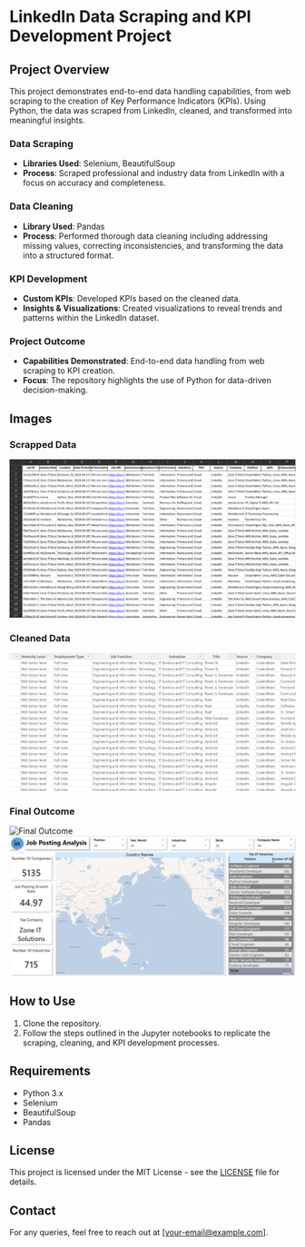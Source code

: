 # LinkedIn Data Scraping and KPI Development Project

## Project Overview

This project demonstrates end-to-end data handling capabilities, from web scraping to the creation of Key Performance Indicators (KPIs). Using Python, the data was scraped from LinkedIn, cleaned, and transformed into meaningful insights.

### Data Scraping
- **Libraries Used**: Selenium, BeautifulSoup
- **Process**: Scraped professional and industry data from LinkedIn with a focus on accuracy and completeness.

### Data Cleaning
- **Library Used**: Pandas
- **Process**: Performed thorough data cleaning including addressing missing values, correcting inconsistencies, and transforming the data into a structured format.

### KPI Development
- **Custom KPIs**: Developed KPIs based on the cleaned data.
- **Insights & Visualizations**: Created visualizations to reveal trends and patterns within the LinkedIn dataset.

### Project Outcome
- **Capabilities Demonstrated**: End-to-end data handling from web scraping to KPI creation.
- **Focus**: The repository highlights the use of Python for data-driven decision-making.

## Images

### Scrapped Data
![Data Scraping](Screenshot%202024-08-13%20170349.png)

### Cleaned Data
![Data Cleaning](Screenshot%202024-08-13%20172702.png)

### Final Outcome
![Final Outcome](Screenshot%2024-08-13%172734.png)
![Final Outcome](Screenshot%202024-08-13%20173808.png)

## How to Use
1. Clone the repository.
2. Follow the steps outlined in the Jupyter notebooks to replicate the scraping, cleaning, and KPI development processes.

## Requirements
- Python 3.x
- Selenium
- BeautifulSoup
- Pandas

## License
This project is licensed under the MIT License - see the [LICENSE](LICENSE) file for details.

## Contact
For any queries, feel free to reach out at [your-email@example.com].
